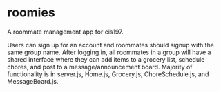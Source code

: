 # roomies

A roommate management app for cis197.

Users can sign up for an account and roommates should signup with the same group name. After logging in, all roommates in a group will have a shared interface where they can add items to a grocery list, schedule chores, and post to a message/announcement board.
Majority of functionality is in server.js, Home.js, Grocery.js, ChoreSchedule.js, and MessageBoard.js.
